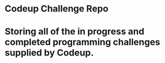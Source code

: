 # Codeup Challenge Repo

# Storing all of the in progress and completed programming challenges supplied by Codeup.
